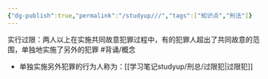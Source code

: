 ```yaml
---
{"dg-publish":true,"permalink":"/studyup///","tags":["知识点","刑法"]}
---
```


实行过限：两人以上在实施共同故意犯罪过程中，有的犯罪人超出了共同故意的范围，单独地实施了另外的犯罪 #背诵/概念 
- 单独实施另外犯罪的行为人称为：[[学习笔记studyup/刑总/过限犯\|过限犯]]